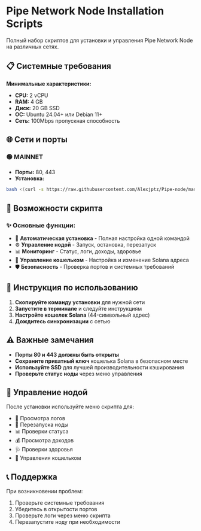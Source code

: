 # Pipe Network Node Installation Scripts

Полный набор скриптов для установки и управления Pipe Network Node на различных сетях.

## 📋 Системные требования

**Минимальные характеристики:**
- **CPU:** 2 vCPU
- **RAM:** 4 GB
- **Диск:** 20 GB SSD
- **ОС:** Ubuntu 24.04+ или Debian 11+
- **Сеть:** 100Mbps пропускная способность

## 🌐 Сети и порты

### 🟢 MAINNET
- **Порты:** 80, 443
- **Установка:**
```bash
bash <(curl -s https://raw.githubusercontent.com/Alexjptz/Pipe-node/master/pipe_mainnet_node.sh)
```

## 🚀 Возможности скрипта

### ✨ Основные функции:
- 🎯 **Автоматическая установка** - Полная настройка одной командой
- ⚙️ **Управление нодой** - Запуск, остановка, перезапуск
- 📊 **Мониторинг** - Статус, логи, доходы, здоровье
- 🔑 **Управление кошельком** - Настройка и изменение Solana адреса
- 🛡️ **Безопасность** - Проверка портов и системных требований

## 📖 Инструкция по использованию

1. **Скопируйте команду установки** для нужной сети
2. **Запустите в терминале** и следуйте инструкциям
3. **Настройте кошелек Solana** (44-символьный адрес)
4. **Дождитесь синхронизации** с сетью

## ⚠️ Важные замечания

- **Порты 80 и 443 должны быть открыты**
- **Сохраните приватный ключ** кошелька Solana в безопасном месте
- **Используйте SSD** для лучшей производительности кэширования
- **Проверьте статус ноды** через меню управления

## 🔧 Управление нодой

После установки используйте меню скрипта для:
- 📜 Просмотра логов
- 🔄 Перезапуска ноды
- 📊 Проверки статуса
- 💰 Просмотра доходов
- 🩺 Проверки здоровья
- 🔑 Управления кошельком

## 📞 Поддержка

При возникновении проблем:
1. Проверьте системные требования
2. Убедитесь в открытости портов
3. Проверьте логи через меню скрипта
4. Перезапустите ноду при необходимости
